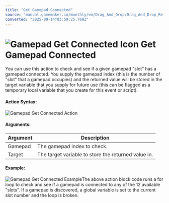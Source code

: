 ```yaml
---
title: "Get Gamepad Connected"
source: "manual.gamemaker.io/monthly/en/Drag_And_Drop/Drag_And_Drop_Reference/Gamepad/Get_Gamepad_Connected.htm"
converted: "2025-09-14T03:59:25.760Z"
---
```


# ![Gamepad Get Connected Icon](../../../assets/Images/Scripting_Reference/Drag_And_Drop/Reference/Gamepad/i_GamePad_Get_Connected.png) Get Gamepad Connected

You can use this action to check and see if a given gamepad "slot" has a gamepad connected. You supply the gamepad index (this is the number of "slot" that a gamepad occupies) and the returned value will be stored in the target variable that you supply for future use (this can be flagged as a temporary local variable that you create for this event or script).

#### Action Syntax:

![Gamepad Get Connected Action](../../../assets/Images/Scripting_Reference/Drag_And_Drop/Reference/Gamepad/a_GamePad_Get_Connected.png)

#### Arguments:

| Argument | Description |
| --- | --- |
| Gamepad | The gamepad index to check. |
| Target | The target variable to store the returned value in. |

#### Example:

![Gamepad Get Connected Example](../../../assets/Images/Scripting_Reference/Drag_And_Drop/Reference/Gamepad/e_GamePad_Get_Connected.png)The above action block code runs a for loop to check and see if a gamepad is connected to any of the 12 available "slots". If a gamepad is discovered, a global variable is set to the current slot number and the loop is broken.
